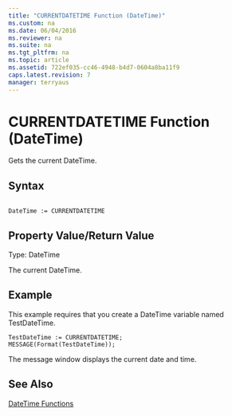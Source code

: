 ```yaml
---
title: "CURRENTDATETIME Function (DateTime)"
ms.custom: na
ms.date: 06/04/2016
ms.reviewer: na
ms.suite: na
ms.tgt_pltfrm: na
ms.topic: article
ms.assetid: 722ef035-cc46-4948-b4d7-0604a8ba11f9
caps.latest.revision: 7
manager: terryaus
---
```

# CURRENTDATETIME Function (DateTime)
Gets the current DateTime.  
  
## Syntax  
  
```  
  
DateTime := CURRENTDATETIME  
```  
  
## Property Value\/Return Value  
 Type: DateTime  
  
 The current DateTime.  
  
## Example  
 This example requires that you create a DateTime variable named TestDateTime.  
  
```  
TestDateTime := CURRENTDATETIME;  
MESSAGE(Format(TestDateTime));  
```  
  
 The message window displays the current date and time.  
  
## See Also  
 [DateTime Functions](DateTime-Functions.md)
